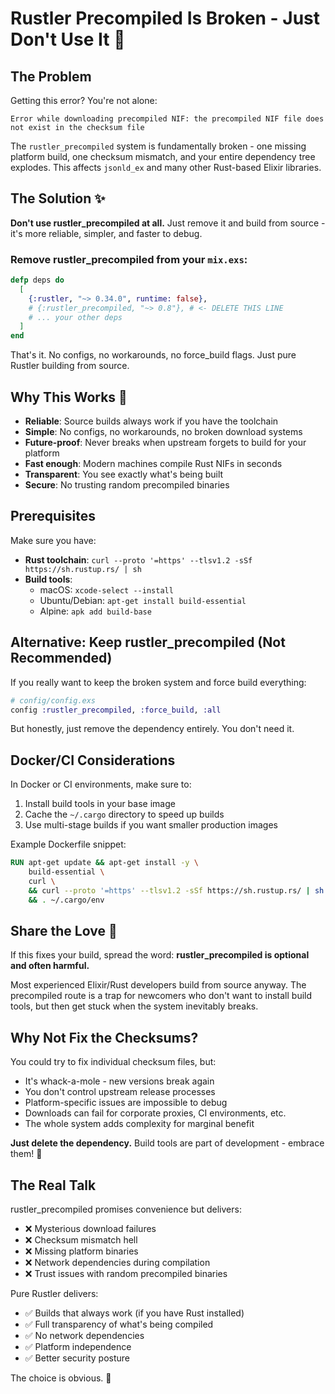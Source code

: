 # Rustler Precompiled Is Broken - Just Don't Use It 🚫

## The Problem

Getting this error? You're not alone:

```
Error while downloading precompiled NIF: the precompiled NIF file does not exist in the checksum file
```

The `rustler_precompiled` system is fundamentally broken - one missing platform build, one checksum mismatch, and your entire dependency tree explodes. This affects `jsonld_ex` and many other Rust-based Elixir libraries.

## The Solution ✨

**Don't use rustler_precompiled at all.** Just remove it and build from source - it's more reliable, simpler, and faster to debug.

### Remove rustler_precompiled from your `mix.exs`:

```elixir
defp deps do
  [
    {:rustler, "~> 0.34.0", runtime: false},
    # {:rustler_precompiled, "~> 0.8"}, # <- DELETE THIS LINE
    # ... your other deps
  ]
end
```

That's it. No configs, no workarounds, no force_build flags. Just pure Rustler building from source.

## Why This Works 🎯

- **Reliable**: Source builds always work if you have the toolchain
- **Simple**: No configs, no workarounds, no broken download systems
- **Future-proof**: Never breaks when upstream forgets to build for your platform
- **Fast enough**: Modern machines compile Rust NIFs in seconds
- **Transparent**: You see exactly what's being built
- **Secure**: No trusting random precompiled binaries

## Prerequisites

Make sure you have:
- **Rust toolchain**: `curl --proto '=https' --tlsv1.2 -sSf https://sh.rustup.rs/ | sh`
- **Build tools**:
  - macOS: `xcode-select --install`
  - Ubuntu/Debian: `apt-get install build-essential`
  - Alpine: `apk add build-base`

## Alternative: Keep rustler_precompiled (Not Recommended)

If you really want to keep the broken system and force build everything:

```elixir
# config/config.exs
config :rustler_precompiled, :force_build, :all
```

But honestly, just remove the dependency entirely. You don't need it.

## Docker/CI Considerations

In Docker or CI environments, make sure to:

1. Install build tools in your base image
2. Cache the `~/.cargo` directory to speed up builds
3. Use multi-stage builds if you want smaller production images

Example Dockerfile snippet:
```dockerfile
RUN apt-get update && apt-get install -y \
    build-essential \
    curl \
    && curl --proto '=https' --tlsv1.2 -sSf https://sh.rustup.rs/ | sh -s -- -y \
    && . ~/.cargo/env
```

## Share the Love 💝

If this fixes your build, spread the word: **rustler_precompiled is optional and often harmful.**

Most experienced Elixir/Rust developers build from source anyway. The precompiled route is a trap for newcomers who don't want to install build tools, but then get stuck when the system inevitably breaks.

## Why Not Fix the Checksums?

You could try to fix individual checksum files, but:
- It's whack-a-mole - new versions break again
- You don't control upstream release processes  
- Platform-specific issues are impossible to debug
- Downloads can fail for corporate proxies, CI environments, etc.
- The whole system adds complexity for marginal benefit

**Just delete the dependency.** Build tools are part of development - embrace them! 🚀

## The Real Talk

rustler_precompiled promises convenience but delivers:
- ❌ Mysterious download failures
- ❌ Checksum mismatch hell
- ❌ Missing platform binaries
- ❌ Network dependencies during compilation
- ❌ Trust issues with random precompiled binaries

Pure Rustler delivers:
- ✅ Builds that always work (if you have Rust installed)
- ✅ Full transparency of what's being compiled
- ✅ No network dependencies
- ✅ Platform independence
- ✅ Better security posture

The choice is obvious. 🎯
